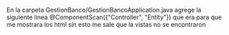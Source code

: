 En la carpeta GestionBanco/GestionBancoApplication.java agrege la siguiente linea @ComponentScan({"Controller", "Entity"}) que era para que me mostrara los html sin esto me sale que la vistas no se encontraron
